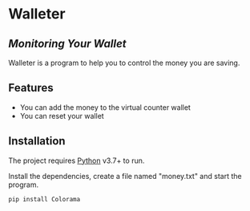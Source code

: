 # Walleter

## _Monitoring Your Wallet_

Walleter is a program to help you to control the money you are saving.

## Features

- You can add the money to the virtual counter wallet
- You can reset your wallet


## Installation

The project requires [Python](https://www.python.org/) v3.7+ to run.

Install the dependencies, create a file named "money.txt" and start the program.

```sh
pip install Colorama
```

   [git-repo-url]: <https://github.com/JoaoAssalim/Bill_Bot.git>
   [Python]: <https://www.python.org/>


